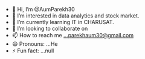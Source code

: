 - 👋 Hi, I’m @AumParekh30
- 👀 I’m interested in data analytics and stock market.
- 🌱 I’m currently learning IT in CHARUSAT.
- 💞️ I’m looking to collaborate on 
- 📫 How to reach me ...parekhaum30@gmail.com
- 😄 Pronouns: ...He
- ⚡ Fun fact: ...null

<!---
AumParekh30/AumParekh30 is a ✨ special ✨ repository because its `README.md` (this file) appears on your GitHub profile.
You can click the Preview link to take a look at your changes.
--->
